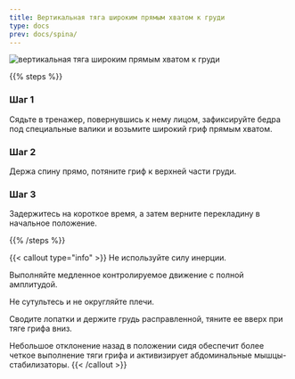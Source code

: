 ```yaml
---
title: Вертикальная тяга широким прямым хватом к груди
type: docs
prev: docs/spina/
---
```

![вертикальная тяга широким прямым хватом к груди](https://github.com/user-attachments/assets/0a3be230-4313-4f45-a96b-217fcf823725)



{{% steps %}}

### Шаг 1
Сядьте в тренажер, повернувшись к нему лицом, зафиксируйте бедра под специальные валики и возьмите широкий гриф прямым хватом.

### Шаг 2
Держа спину прямо, потяните гриф к верхней части груди.

### Шаг 3
Задержитесь на короткое время, а затем верните перекладину в начальное положение.

{{% /steps %}}

{{< callout type="info" >}}
Не используйте силу инерции.

Выполняйте медленное контролируемое движение с полной амплитудой.

﻿﻿Не сутультесь и не округляйте плечи.
  
﻿﻿Сводите лопатки и держите грудь расправленной, тяните ее вверх при тяге грифа вниз.
  
﻿﻿Небольшое отклонение назад в положении сидя обеспечит более четкое выполнение тяги грифа и активизирует абдоминальные мышцы-стабилизаторы.
{{< /callout >}}
